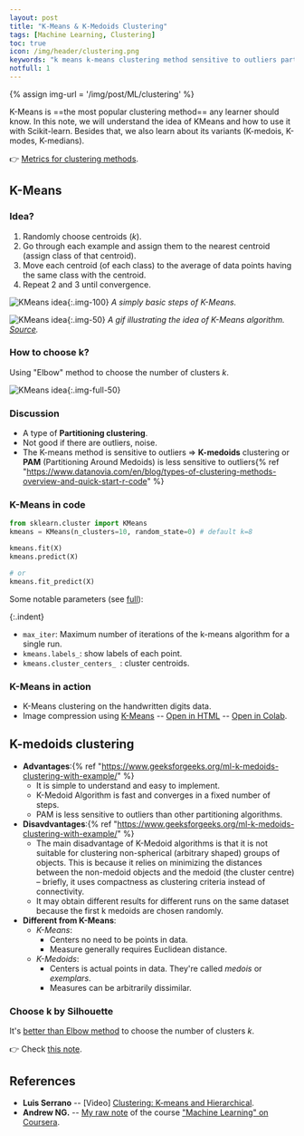 ```yaml
---
layout: post
title: "K-Means & K-Medoids Clustering"
tags: [Machine Learning, Clustering]
toc: true
icon: /img/header/clustering.png
keywords: "k means k-means clustering method sensitive to outliers partitioning clustering cluster k-medoids k medoids PAM partitioning around medoids handwritten digits data Luis Serrano Andrew NG elbow method number of clusters k-medoids k modes k-modes k-medians k median kmean kmeans distance between points Silhouette"
notfull: 1
---
```


{% assign img-url = '/img/post/ML/clustering' %}

K-Means is ==the most popular clustering method== any learner should know. In this note, we will understand the idea of KMeans and how to use it with Scikit-learn. Besides that, we also learn about its variants (K-medois, K-modes, K-medians).

👉 [Metrics for clustering methods](/metrics-for-clustering/).

## K-Means

### Idea?

1. Randomly choose centroids ($k$).
2. Go through each example and assign them to the nearest centroid (assign class of that centroid).
3. Move each centroid (of each class) to the average of data points having the same class with the centroid.
4. Repeat 2 and 3 until convergence.

![KMeans idea]({{img-url}}/kmeans-idea.png){:.img-100}
_A simply basic steps of K-Means._

![KMeans idea]({{img-url}}/K-means_convergence.gif){:.img-50}
_A gif illustrating the idea of K-Means algorithm. [Source](https://en.wikipedia.org/wiki/K-means_clustering#/media/File:K-means_convergence.gif)._

### How to choose k?

Using "Elbow" method to choose the number of clusters $k$.

![KMeans idea]({{img-url}}/kmeans-elbow.png){:.img-full-50}

### Discussion

- A type of **Partitioning clustering**.
- Not good if there are outliers, noise.
- The K-means method is sensitive to outliers ⇒ **K-medoids** clustering or **PAM** (Partitioning Around Medoids) is less sensitive to outliers{% ref "https://www.datanovia.com/en/blog/types-of-clustering-methods-overview-and-quick-start-r-code" %}

### K-Means in code

~~~ python
from sklearn.cluster import KMeans
kmeans = KMeans(n_clusters=10, random_state=0) # default k=8
~~~

<div class="col-2-equal">

~~~ python
kmeans.fit(X)
kmeans.predict(X)
~~~

~~~ python
# or
kmeans.fit_predict(X)
~~~
</div>

Some notable parameters (see [full](https://scikit-learn.org/stable/modules/generated/sklearn.cluster.KMeans.html)):

{:.indent}
- `max_iter`: Maximum number of iterations of the k-means algorithm for a single run.
- `kmeans.labels_`: show labels of each point.
- `kmeans.cluster_centers_ `: cluster centroids.


### K-Means in action

- K-Means clustering on the handwritten digits data.
- Image compression using [K-Means]({{site.url}}{{site.baseurl}}/k-means-clustering) -- [Open in HTML](https://dinhanhthi.github.io/tools/github-html?https://github.com/dinhanhthi/data-science-learning/blob/master/projects/mini-projects/notebook_in_html/K_Means_image_compression.html) -- [Open in Colab](https://colab.research.google.com/github/dinhanhthi/data-science-learning/blob/master/projects/mini-projects/K_Means_image_compression.ipynb).


## K-medoids clustering

- **Advantages**:{% ref "https://www.geeksforgeeks.org/ml-k-medoids-clustering-with-example/" %}
  - It is simple to understand and easy to implement.
  - K-Medoid Algorithm is fast and converges in a fixed number of steps.
  - PAM is less sensitive to outliers than other partitioning algorithms.
- **Disavdvantages**:{% ref "https://www.geeksforgeeks.org/ml-k-medoids-clustering-with-example/" %}
  - The main disadvantage of K-Medoid algorithms is that it is not suitable for clustering non-spherical (arbitrary shaped) groups of objects. This is because it relies on minimizing the distances between the non-medoid objects and the medoid (the cluster centre) – briefly, it uses compactness as clustering criteria instead of connectivity.
  - It may obtain different results for different runs on the same dataset because the first k medoids are chosen randomly.
- **Different from K-Means**:
  - *K-Means*:
    - Centers no need to be points in data.
    - Measure generally requires Euclidean distance.
  - *K-Medoids*:
    - Centers is actual points in data. They're called _medois_ or _exemplars_.
    - Measures can be arbitrarily dissimilar.

### Choose k by Silhouette

It's [better than Elbow method](https://towardsdatascience.com/silhouette-method-better-than-elbow-method-to-find-optimal-clusters-378d62ff6891) to choose the number of clusters $k$.

👉 Check [this note](/metrics-for-clustering/#silhouette-analysis).

## References

- **Luis Serrano** -- [Video] [Clustering: K-means and Hierarchical](https://www.youtube.com/watch?v=QXOkPvFM6NU).
- **Andrew NG.** -- [My raw note](https://rawnote.dinhanhthi.com//machine-learning-coursera-8#k-means-algorithm) of the course ["Machine Learning" on Coursera](https://www.coursera.org/learn/machine-learning/).